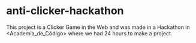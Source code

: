 # anti-clicker-hackathon
This project is a Clicker Game in the Web and was made in a Hackathon in <Academia_de_Código> where we had 24 hours to make a project.
